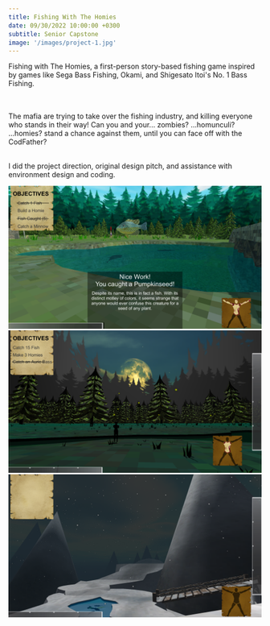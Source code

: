 ```yaml
---
title: Fishing With The Homies
date: 09/30/2022 10:00:00 +0300
subtitle: Senior Capstone
image: '/images/project-1.jpg'
---
```


Fishing with The Homies, a first-person story-based fishing game inspired by games like Sega Bass Fishing, Okami, and Shigesato Itoi's No. 1 Bass Fishing.

<br> <br> The mafia are trying to take over the fishing industry, and killing everyone who stands in their way! Can you and your... zombies? ...homunculi? ...homies? stand a chance against them, until you can face off with the CodFather?

<br>I did the project direction, original design pitch, and assistance with environment design and coding.

<div class="gallery-box">
  <div class="gallery">
    <img src="/images/FishinWithTheHomies(5).png" alt="Project">
  </div>
</div>

<div class="gallery-box">
  <div class="gallery">
    <img src="/images/FishinWithTheHomies(3).png" alt="Project">
  </div>
</div>

<div class="gallery-box">
  <div class="gallery">
    <img src="/images/FishinWithTheHomies(2).png" alt="Project">
  </div>
</div>